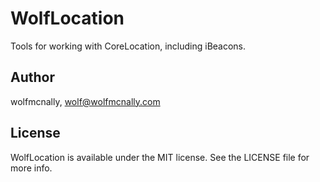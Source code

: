 # WolfLocation

Tools for working with CoreLocation, including iBeacons.

## Author

wolfmcnally, wolf@wolfmcnally.com

## License

WolfLocation is available under the MIT license. See the LICENSE file for more info.
